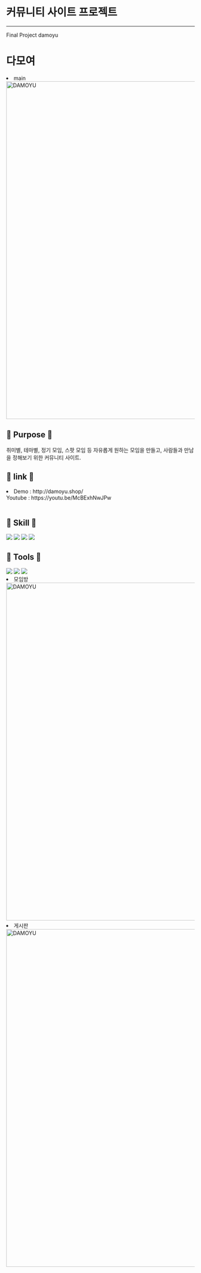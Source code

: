 #  커뮤니티 사이트 프로젝트
<hr>
Final Project damoyu

<h1> 다모여 </h1>
<li> main <br>
<img width="900" alt="DAMOYU" src="https://user-images.githubusercontent.com/93702391/160751600-736c0b62-35cd-4198-a7d4-5b10b41b6753.png">
<br>
<h2> 🎯 Purpose 🎯 </h2>
취미별, 테마별, 정기 모임, 스팟 모임 등
자유롭게 원하는 모임을 만들고, 사람들과 만남을 정해보기 위한 커뮤니티 사이트.
<br> 
<h2>🍍 link 🍍</h2>
<li>
Demo : http://damoyu.shop/
<br>
Youtube : https://youtu.be/McBExhNwJPw
<br>
</li>
<br>  
 
<h2>📖 Skill 📖</h2>
<img src="https://img.shields.io/badge/Spring Boot-6DB33F?style=&flat-square&logo=SpringBoot&logoColor=white"/>
<img src="https://img.shields.io/badge/React-4FC08D?style=flat-square&logo=React&logoColor=white"/>
<img src="https://img.shields.io/badge/MySQL-4479A1?style=flat-square&logo=MySQL&logoColor=white"/>
<img src="https://img.shields.io/badge/Amazon AWS-232F3E?style=flat-square&logo=Amazon AWS&logoColor=white"/>


<h2>📖 Tools 📖</h2>
<img src="https://img.shields.io/badge/Visual Studio Code-007ACC?style=flat-square&logo=VisualStudioCode&logoColor=white"/>
<img src="https://img.shields.io/badge/Git Hub-181717?style=flat-square&logo=GitHub&logoColor=white"/>
<img src="https://img.shields.io/badge/intelliJ IDEA-000000?style=flat-square&logo=intelliJ IDEA&logoColor=white"/>

<br>
<li> 모임방 <br>
<img width="900" alt="DAMOYU" src="https://user-images.githubusercontent.com/93702391/160752213-978bfe0c-9836-4f94-91c0-620f0992162f.png">

<br>
<li> 게시판 <br>
<img width="900" alt="DAMOYU" src="https://user-images.githubusercontent.com/93702391/160752426-83461099-1c4b-4865-8d53-bd24afe01b78.png">  
